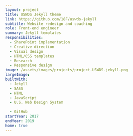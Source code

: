 ```yaml
---
layout: project
title: USWDS Jekyll theme
link: https://github.com/18F/uswds-jekyll
subtitle: Website redesign and coaching
role: Front-end engineer
summary: Jekyll templates
responsibilities:
  - SharePoint implementation
  - Creative direction
  - Visual design
  - HTML/CSS templates
  - Research
  - Responsive design
image: /assets/images/projects/project-USWDS-jekyll.png
largeImage:
builtWith:
  - Jekyll
  - SASS
  - HTML
  - JavaScript
  - U.S. Web Design System
  
  - GitHub
startYear: 2017
endYear: 2019
home: true
---
```


